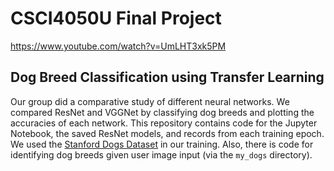 # CSCI4050U Final Project
https://www.youtube.com/watch?v=UmLHT3xk5PM

## Dog Breed Classification using Transfer Learning

Our group did a comparative study of different neural networks. 
We compared ResNet and VGGNet by classifying dog breeds and plotting the accuracies of each network.
This repository contains code for the Jupyter Notebook, the saved ResNet models, and records from each training epoch.
We used the [Stanford Dogs Dataset](http://vision.stanford.edu/aditya86/ImageNetDogs/) in our training.
Also, there is code for identifying dog breeds given user image input (via the `my_dogs` directory).
